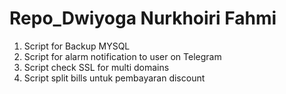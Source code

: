 # Repo_Dwiyoga Nurkhoiri Fahmi  
1. Script for Backup MYSQL
2. Script for alarm notification to user on Telegram
3. Script check SSL for multi domains
4. Script split bills untuk pembayaran discount
